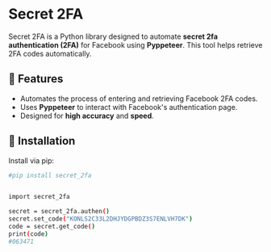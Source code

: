 # Secret 2FA  

Secret 2FA is a Python library designed to automate **secret 2fa authentication (2FA)** for Facebook using **Pyppeteer**. This tool helps retrieve 2FA codes automatically.  

## 🚀 Features  
- Automates the process of entering and retrieving Facebook 2FA codes.  
- Uses **Pyppeteer** to interact with Facebook's authentication page.  
- Designed for **high accuracy** and **speed**.  

## 🔧 Installation  
Install via pip:  

```bash
#pip install secret_2fa


import secret_2fa

secret = secret_2fa.authen()
secret.set_code("KONLS2C33L2DHJYDGPBDZ3S7ENLVH7DK")
code = secret.get_code()
print(code)
#063471

